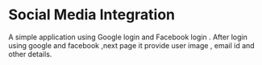 # Social Media Integration

A simple application using Google login and Facebook login .
After login using google and facebook ,next page it provide user image , email id and other details.
